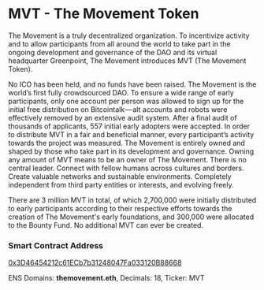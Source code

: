 # MVT - The Movement Token

The Movement is a truly decentralized organization. To incentivize activity and to allow participants from all around the world to take part in the ongoing development and governance of the DAO and its virtual headquarter Greenpoint, The Movement introduces MVT (The Movement Token).

No ICO has been held, and no funds have been raised. The Movement is the world’s first fully crowdsourced DAO. To ensure a wide range of early participants, only one account per person was allowed to sign up for the initial free distribution on Bitcointalk — alt accounts and robots were effectively removed by an extensive audit system. After a final audit of thousands of applicants, 557 initial early adopters were accepted. In order to distribute MVT in a fair and beneficial manner, every participant’s activity towards the project was measured. The Movement is entirely owned and shaped by those who take part in its development and governance. Owning any amount of MVT means to be an owner of The Movement. There is no central leader. Connect with fellow humans across cultures and borders. Create valuable networks and sustainable environments. Completely independent from third party entities or interests, and evolving freely.

There are 3 million MVT in total, of which 2,700,000 were initially distributed to early participants according to their respective efforts towards the creation of The Movement's early foundations, and 300,000 were allocated to the Bounty Fund. No additional MVT can ever be created.

### Smart Contract Address
[0x3D46454212c61ECb7b31248047Fa033120B88668](https://etherscan.io/token/0x3d46454212c61ecb7b31248047fa033120b88668)

ENS Domains: **themovement.eth**, Decimals: 18, Ticker: MVT
